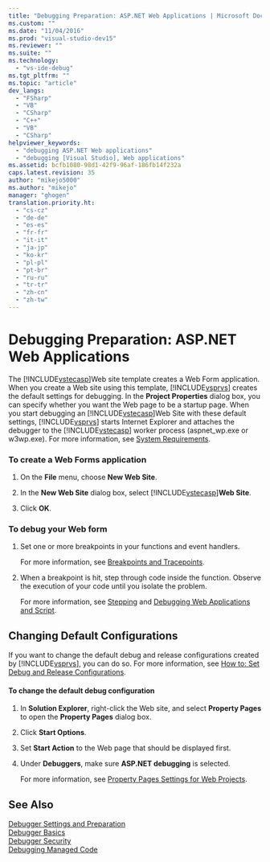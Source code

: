 ```yaml
---
title: "Debugging Preparation: ASP.NET Web Applications | Microsoft Docs"
ms.custom: ""
ms.date: "11/04/2016"
ms.prod: "visual-studio-dev15"
ms.reviewer: ""
ms.suite: ""
ms.technology: 
  - "vs-ide-debug"
ms.tgt_pltfrm: ""
ms.topic: "article"
dev_langs: 
  - "FSharp"
  - "VB"
  - "CSharp"
  - "C++"
  - "VB"
  - "CSharp"
helpviewer_keywords: 
  - "debugging ASP.NET Web applications"
  - "debugging [Visual Studio], Web applications"
ms.assetid: bcfb1080-98d1-42f9-96af-186fb14f232a
caps.latest.revision: 35
author: "mikejo5000"
ms.author: "mikejo"
manager: "ghogen"
translation.priority.ht: 
  - "cs-cz"
  - "de-de"
  - "es-es"
  - "fr-fr"
  - "it-it"
  - "ja-jp"
  - "ko-kr"
  - "pl-pl"
  - "pt-br"
  - "ru-ru"
  - "tr-tr"
  - "zh-cn"
  - "zh-tw"
---
```

# Debugging Preparation: ASP.NET Web Applications
The [!INCLUDE[vstecasp](../code-quality/includes/vstecasp_md.md)]Web site template creates a Web Form application. When you create a Web site using this template, [!INCLUDE[vsprvs](../code-quality/includes/vsprvs_md.md)] creates the default settings for debugging. In the **Project Properties** dialog box, you can specify whether you want the Web page to be a startup page. When you start debugging an [!INCLUDE[vstecasp](../code-quality/includes/vstecasp_md.md)]Web Site with these default settings, [!INCLUDE[vsprvs](../code-quality/includes/vsprvs_md.md)] starts Internet Explorer and attaches the debugger to the [!INCLUDE[vstecasp](../code-quality/includes/vstecasp_md.md)] worker process (aspnet_wp.exe or w3wp.exe). For more information, see [System Requirements](../debugger/aspnet-debugging-system-requirements.md).  
  
### To create a Web Forms application  
  
1.  On the **File** menu, choose **New Web Site**.  
  
2.  In the **New Web Site** dialog box, select [!INCLUDE[vstecasp](../code-quality/includes/vstecasp_md.md)]**Web Site**.  
  
3.  Click **OK**.  
  
### To debug your Web form  
  
1.  Set one or more breakpoints in your functions and event handlers.  
  
     For more information, see [Breakpoints and Tracepoints](http://msdn.microsoft.com/en-us/fe4eedc1-71aa-4928-962f-0912c334d583).  
  
2.  When a breakpoint is hit, step through code inside the function. Observe the execution of your code until you isolate the problem.  
  
     For more information, see [Stepping](http://msdn.microsoft.com/en-us/8791dac9-64d1-4bb9-b59e-8d59af1833f9) and [Debugging Web Applications and Script](../debugger/debugging-web-applications-and-script.md).  
  
## Changing Default Configurations  
 If you want to change the default debug and release configurations created by [!INCLUDE[vsprvs](../code-quality/includes/vsprvs_md.md)], you can do so. For more information, see [How to: Set Debug and Release Configurations](../debugger/how-to-set-debug-and-release-configurations.md).  
  
#### To change the default debug configuration  
  
1.  In **Solution Explorer**, right-click the Web site, and select **Property Pages** to open the **Property Pages** dialog box.  
  
2.  Click **Start Options**.  
  
3.  Set **Start Action** to the Web page that should be displayed first.  
  
4.  Under **Debuggers**, make sure **ASP.NET debugging** is selected.  
  
     For more information, see [Property Pages Settings for Web Projects](../debugger/property-pages-settings-for-web-projects.md).  
  
## See Also  
 [Debugger Settings and Preparation](../debugger/debugger-settings-and-preparation.md)   
 [Debugger Basics](../debugger/debugger-basics.md)   
 [Debugger Security](../debugger/debugger-security.md)   
 [Debugging Managed Code](../debugger/debugging-managed-code.md)